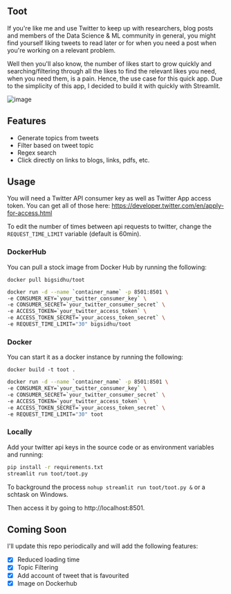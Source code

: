Toot
---
If you're like me and use Twitter to keep up with researchers, blog posts and members of the Data Science & ML community in general, you might find yourself liking tweets to read later or for when you need a post when you're working on a relevant problem.

Well then you'll also know, the number of likes start to grow quickly and searching/filtering through all the likes to find the relevant likes you need, when you need them, is a pain. Hence, the use case for this quick app. Due to the simplicity of this app, I decided to build it with quickly with Streamlit.

![image](https://user-images.githubusercontent.com/9558507/71452195-7874aa00-2750-11ea-81f8-51153e593eb3.png)

Features
--------

- Generate topics from tweets
- Filter based on tweet topic
- Regex search
- Click directly on links to blogs, links, pdfs, etc.

Usage
---

You will need a Twitter API consumer key as well as Twitter App access token. You can get all of those here: https://developer.twitter.com/en/apply-for-access.html

To edit the number of times between api requests to twitter, change the `REQUEST_TIME_LIMIT` variable (default is 60min).

### DockerHub

You can pull a stock image from Docker Hub by running the following:

`docker pull bigsidhu/toot`

```bash
docker run -d --name `container_name` -p 8501:8501 \
-e CONSUMER_KEY=`your_twitter_consumer_key` \
-e CONSUMER_SECRET=`your_twitter_consumer_secret` \
-e ACCESS_TOKEN=`your_twitter_access_token` \
-e ACCESS_TOKEN_SECRET=`your_access_token_secret` \
-e REQUEST_TIME_LIMIT="30" bigsidhu/toot
```

### Docker
You can start it as a docker instance by running the following:

`docker build -t toot .`

```bash
docker run -d --name `container_name` -p 8501:8501 \
-e CONSUMER_KEY=`your_twitter_consumer_key` \
-e CONSUMER_SECRET=`your_twitter_consumer_secret` \
-e ACCESS_TOKEN=`your_twitter_access_token` \
-e ACCESS_TOKEN_SECRET=`your_access_token_secret` \
-e REQUEST_TIME_LIMIT="30" toot
```

### Locally
Add your twitter api keys in the source code or as environment variables and running:

```bash
pip install -r requirements.txt
streamlit run toot/toot.py
```

To background the process `nohup streamlit run toot/toot.py &` or a schtask on Windows.

Then access it by going to http://localhost:8501.

Coming Soon
---
I'll update this repo periodically and will add the following features:

- [x] Reduced loading time
- [x] Topic Filtering
- [x] Add account of tweet that is favourited
- [x] Image on Dockerhub
